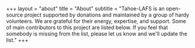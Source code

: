 +++
layout = "about"
title = "About"
subtitle = "Tahoe-LAFS is an open-source project supported by donations and maintained by a group of hardy volunteers. We are grateful for their energy, expertise, and support. Some of main contributors to this project are listed below. If you feel that somebody is missing from the list, please let us know and we'll update the list."
+++

